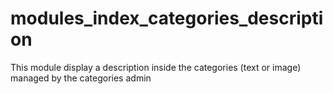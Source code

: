 # modules_index_categories_description
This module display a description inside the categories (text or image) managed by the categories admin
